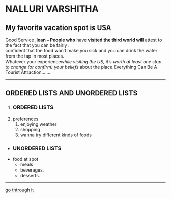 # NALLURI VARSHITHA
## My favorite vacation spot is USA
Good Service ,**lean – People who** have **visited the third world will** attest to the fact that you can be fairly .<br>confident that the food won’t make you sick and you can drink the water from the tap in most places.<br> Whatever your experience*while visiting the US, it’s worth at least one stop to change (or confirm) your beliefs* about the place.Everything Can Be A Tourist Attraction........

---

      
   ##  ORDERED LISTS  AND UNORDERED LISTS
 1.   ### ORDERED LISTS
2.  preferences
    1. enjoying weather
    2. shopping 
    3. wanna try different kinds of foods
* ### UNORDERED LISTS
* food at spot 
    * meals
    * beverages.
    * desserts.

---

[go thtrough it ](https://github.com/varshithanalluri/my2-Nalluri/blob/main/MyStats.md)


